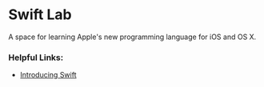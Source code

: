 # Swift Lab

A space for learning Apple's new programming language for iOS and OS X.

### Helpful Links:

- [Introducing Swift](https://developer.apple.com/swift/)
